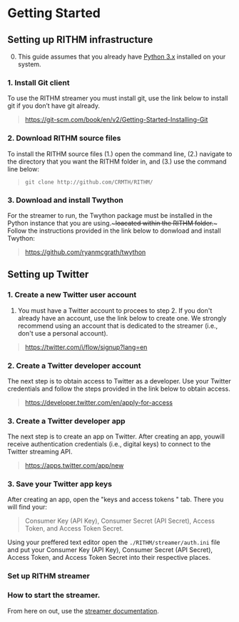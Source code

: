 # Getting Started

## Setting up RITHM infrastructure
0. This guide assumes that you already have [Python 3.x](https://www.python.org/downloads/) installed on your system.

### 1. Install Git client 
To use the RITHM streamer you must install git, use the link below to install git if you don’t have git already.
> https://git-scm.com/book/en/v2/Getting-Started-Installing-Git

### 2. Download RITHM source files
To install the RITHM source files (1.) open the command line, (2.) navigate to the directory that you want the RITHM folder in, and (3.) use the command line below:
> `git clone http://github.com/CRMTH/RITHM/`

### 3. Download and install Twython
For the streamer to run, the Twython package must be installed in the Python instance that you are using.~~~loacated within the RITHM folder.~~~ Follow the instructions provided in the link below to donwload and install Twython: 
> https://github.com/ryanmcgrath/twython


## Setting up Twitter

### 1. Create a new Twitter user account
1. You must have a Twitter account to procees to step 2. If you don't already have an account, use the link below to create one.  We strongly recommend using an account that is dedicated to the streamer (i.e., don't use a personal account).
>https://twitter.com/i/flow/signup?lang=en

### 2. Create a Twitter developer account
The next step is to obtain access to Twitter as a developer. Use your Twitter credentials and follow the steps provided in the link below to obtain access.
>https://developer.twitter.com/en/apply-for-access

### 3. Create a Twitter developer app
The next step is to create an app on Twitter. After creating an app, youwill receive authentication credentials (i.e., digital keys) to connect to the Twitter streaming API.
>https://apps.twitter.com/app/new

### 3. Save your Twitter app keys 
After creating an app, open the "keys and access tokens " tab. 
There you will find your:
> Consumer Key (API Key), Consumer Secret (API Secret), Access Token, and Access Token Secret.

Using your preffered text editor open the `./RITHM/streamer/auth.ini` file and put your Consumer Key (API Key),
Consumer Secret (API Secret), Access Token, and Access Token Secret into their respective places.




### Set up RITHM streamer 

### How to start the streamer. 
From here on out, use the [streamer documentation](https://github.com/CRMTH/RITHM/tree/master/streamer).
